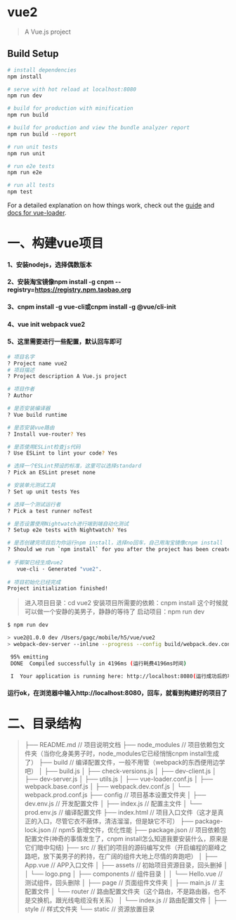 # vue2

> A Vue.js project

## Build Setup

``` bash
# install dependencies
npm install

# serve with hot reload at localhost:8080
npm run dev

# build for production with minification
npm run build

# build for production and view the bundle analyzer report
npm run build --report

# run unit tests
npm run unit

# run e2e tests
npm run e2e

# run all tests
npm test
```

For a detailed explanation on how things work, check out the [guide](http://vuejs-templates.github.io/webpack/) and [docs for vue-loader](http://vuejs.github.io/vue-loader).

# 一、构建vue项目
#### 1、安装nodejs，选择偶数版本
#### 2、安装淘宝镜像npm install -g cnpm --registry=https://registry.npm.taobao.org
#### 3、cnpm install -g vue-cli或cnpm install -g @vue/cli-init
#### 4、vue init webpack vue2
#### 5、这里需要进行一些配置，默认回车即可
``` bash
# 项目名字
? Project name vue2  
# 项目描述
? Project description A Vue.js project  

# 项目作者
? Author    

# 是否安装编译器
? Vue build runtime 

# 是否安装vue路由
? Install vue-router? Yes 

# 是否使用ESLint检查js代码
? Use ESLint to lint your code? Yes 

# 选择一个ESLint预设的标准，这里可以选择standard
? Pick an ESLint preset none   

# 安装单元测试工具
? Set up unit tests Yes 

# 选择一个测试运行者
? Pick a test runner noTest 

# 是否设置使用Nightwatch进行端到端自动化测试
? Setup e2e tests with Nightwatch? Yes 

# 是否创建完项目后为你运行npm install，选择no回车，自己用淘宝镜像cnpm install
? Should we run `npm install` for you after the project has been created? (recommended) no 
​
# 手脚架已经生成vue2
   vue-cli · Generated "vue2".    
​
# 项目初始化已经完成
Project initialization finished!
```

> 进入项目目录：cd vue2
> 安装项目所需要的依赖：cnpm install 这个时候就可以做一个安静的美男子，静静的等待了
> 启动项目：npm run dev

``` bash
$ npm run dev

> vue2@1.0.0 dev /Users/gagc/mobile/h5/vue/vue2
> webpack-dev-server --inline --progress --config build/webpack.dev.conf.js

 95% emitting                                                                 b      
 DONE  Compiled successfully in 4196ms (运行耗费4196ms时间)                                 17:07:26

 I  Your application is running here: http://localhost:8080(运行成功后的项目请求地址)
```
 
#### 运行ok，在浏览器中输入http://localhost:8080，回车，就看到构建好的项目了

# 二、目录结构
>├── README.md                       // 项目说明文档
>├── node_modules                    // 项目依赖包文件夹（当你化身美男子时，node_modules它已经悄悄cnpm install生成了）
>├── build                           // 编译配置文件，一般不用管（webpack的东西便用边学吧）
>│   ├── build.js
>│   ├── check-versions.js
│   ├── dev-client.js
│   ├── dev-server.js
│   ├── utils.js
│   ├── vue-loader.conf.js
│   ├── webpack.base.conf.js
│   ├── webpack.dev.conf.js
│   └── webpack.prod.conf.js
├── config                          // 项目基本设置文件夹
│   ├── dev.env.js              // 开发配置文件
│   ├── index.js                    // 配置主文件
│   └── prod.env.js             // 编译配置文件
├── index.html                      // 项目入口文件（这才是真正的入口，尽管它衣不蔽体，清洁溜溜，但是缺它不可）
├── package-lock.json           // npm5 新增文件，优化性能
├── package.json                    // 项目依赖包配置文件(神奇的事情发生了，cnpm install怎么知道我要安装什么，原来是它们暗中勾结)
├── src                             // 我们的项目的源码编写文件（开启编程的巅峰之路吧，放下美男子的矜持，在广阔的组件大地上尽情的奔跑吧）
│   ├── App.vue                 // APP入口文件
│   ├── assets                      // 初始项目资源目录，回头删掉
│   │   └── logo.png
│   ├── components              // 组件目录
│   │   └── Hello.vue           // 测试组件，回头删除
│   ├── page                    // 页面组件文件夹
│   ├── main.js                 // 主配置文件
│   └── router                      // 路由配置文件夹（这个路由，不是路由器，也不是交换机，跟光线电缆没有关系）
│       └── index.js            // 路由配置文件
│   ├── style                   // 样式文件夹
└── static                          // 资源放置目录